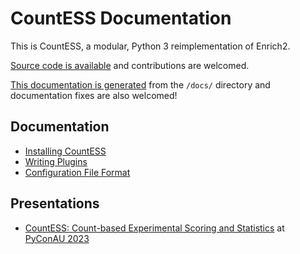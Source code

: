 # CountESS Documentation

This is CountESS, a modular, Python 3 reimplementation of Enrich2.

[Source code is available](https://github.com/CountESS-Project/CountESS)
and contributions are welcomed.

[This documentation is generated](https://github.com/CountESS-Project/CountESS/tree/main/docs)
from the `/docs/` directory and documentation fixes are also welcomed!

## Documentation

* [Installing CountESS](installing-countess/)
* [Writing Plugins](writing-plugins/)
* [Configuration File Format](config-file-format/)

## Presentations

* [CountESS: Count-based Experimental Scoring and Statistics](https://www.youtube.com/watch?v=JzU6cbvZ0a0) at [PyConAU 2023](https://2023.pycon.org.au/)


